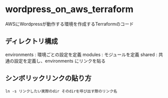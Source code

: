 # wordpress_on_aws_terraform
AWSにWordpressが動作する環境を作成するTerraformのコード

## ディレクトリ構成
environments    : 環境ごとの設定を定義
modules         : モジュールを定義
shared          : 共通の設定を定義し、environments にリンクを貼る

## シンボリックリンクの貼り方
```
ln -s リンクしたい実際のdir そのdirを呼び出す際のリンク名
```
